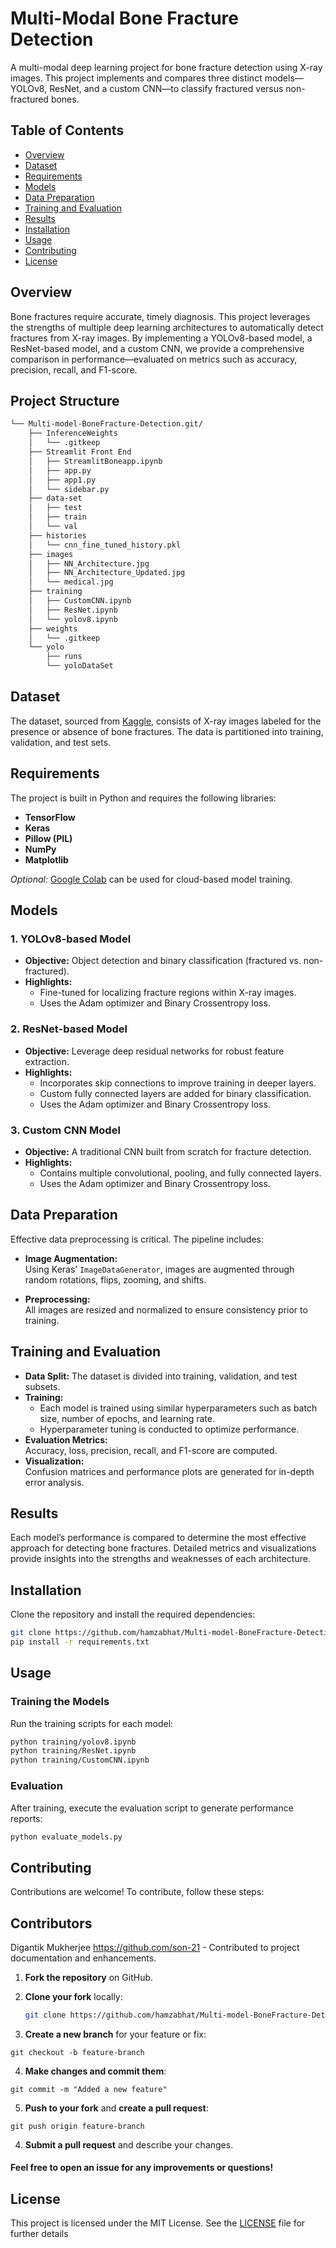 # Multi-Modal Bone Fracture Detection
A multi-modal deep learning project for bone fracture detection using X-ray images. This project implements and compares three distinct models—YOLOv8, ResNet, and a custom CNN—to classify fractured versus non-fractured bones.

## Table of Contents
- [Overview](#overview)
- [Dataset](#dataset)
- [Requirements](#requirements)
- [Models](#models)
- [Data Preparation](#data-preparation)
- [Training and Evaluation](#training-and-evaluation)
- [Results](#results)
- [Installation](#installation)
- [Usage](#usage)
- [Contributing](#contributing)
- [License](#license)

## Overview
Bone fractures require accurate, timely diagnosis. This project leverages the strengths of multiple deep learning architectures to automatically detect fractures from X-ray images. By implementing a YOLOv8-based model, a ResNet-based model, and a custom CNN, we provide a comprehensive comparison in performance—evaluated on metrics such as accuracy, precision, recall, and F1-score.
##  Project Structure

```sh
└── Multi-model-BoneFracture-Detection.git/
    ├── InferenceWeights
    │   └── .gitkeep
    ├── Streamlit Front End
    │   ├── StreamlitBoneapp.ipynb
    │   ├── app.py
    │   ├── app1.py
    │   └── sidebar.py
    ├── data-set
    │   ├── test
    │   ├── train
    │   └── val
    ├── histories
    │   └── cnn_fine_tuned_history.pkl
    ├── images
    │   ├── NN_Architecture.jpg
    │   ├── NN_Architecture_Updated.jpg
    │   └── medical.jpg
    ├── training
    │   ├── CustomCNN.ipynb
    │   ├── ResNet.ipynb
    │   └── yolov8.ipynb
    ├── weights
    │   └── .gitkeep
    └── yolo
        ├── runs
        └── yoloDataSet
```
## Dataset
The dataset, sourced from [Kaggle](https://www.kaggle.com/), consists of X-ray images labeled for the presence or absence of bone fractures. The data is partitioned into training, validation, and test sets.

## Requirements
The project is built in Python and requires the following libraries:
- **TensorFlow**
- **Keras**
- **Pillow (PIL)**
- **NumPy**
- **Matplotlib**

*Optional:* [Google Colab](https://colab.research.google.com/) can be used for cloud-based model training.

## Models

### 1. YOLOv8-based Model
- **Objective:** Object detection and binary classification (fractured vs. non-fractured).
- **Highlights:**  
  - Fine-tuned for localizing fracture regions within X-ray images.
  - Uses the Adam optimizer and Binary Crossentropy loss.
  
### 2. ResNet-based Model
- **Objective:** Leverage deep residual networks for robust feature extraction.
- **Highlights:**  
  - Incorporates skip connections to improve training in deeper layers.
  - Custom fully connected layers are added for binary classification.
  - Uses the Adam optimizer and Binary Crossentropy loss.

### 3. Custom CNN Model
- **Objective:** A traditional CNN built from scratch for fracture detection.
- **Highlights:**  
  - Contains multiple convolutional, pooling, and fully connected layers.
  - Uses the Adam optimizer and Binary Crossentropy loss.

## Data Preparation
Effective data preprocessing is critical. The pipeline includes:

- **Image Augmentation:**  
  Using Keras’ `ImageDataGenerator`, images are augmented through random rotations, flips, zooming, and shifts.
  
- **Preprocessing:**  
  All images are resized and normalized to ensure consistency prior to training.
## Training and Evaluation
- **Data Split:** The dataset is divided into training, validation, and test subsets.
- **Training:**  
  - Each model is trained using similar hyperparameters such as batch size, number of epochs, and learning rate.
  - Hyperparameter tuning is conducted to optimize performance.
- **Evaluation Metrics:**  
  Accuracy, loss, precision, recall, and F1-score are computed.
- **Visualization:**  
  Confusion matrices and performance plots are generated for in-depth error analysis.

## Results
Each model’s performance is compared to determine the most effective approach for detecting bone fractures. Detailed metrics and visualizations provide insights into the strengths and weaknesses of each architecture.

## Installation
Clone the repository and install the required dependencies:
```bash
git clone https://github.com/hamzabhat/Multi-model-BoneFracture-Detection.git
pip install -r requirements.txt
```
## Usage
### Training the Models
Run the training scripts for each model:
```bash
python training/yolov8.ipynb
python training/ResNet.ipynb
python training/CustomCNN.ipynb
```

### Evaluation
After training, execute the evaluation script to generate performance reports:
```bash
python evaluate_models.py
```
## Contributing
Contributions are welcome! To contribute, follow these steps: 

## Contributors
Digantik Mukherjee https://github.com/son-21  - Contributed to project documentation and enhancements.

1. **Fork the repository** on GitHub.  
2. **Clone your fork** locally:  
   ```bash
   git clone https://github.com/hamzabhat/Multi-model-BoneFracture-Detection.git
   ```

3. **Create a new branch** for your feature or fix:
```
git checkout -b feature-branch
```
4. **Make changes and commit them**:
```
git commit -m "Added a new feature"
```
5. **Push to your fork** and **create a pull request**:
```
git push origin feature-branch
```
4. **Submit a pull request** and describe your changes.

#### Feel free to open an issue for any improvements or questions!

## License
This project is licensed under the MIT License. See the [LICENSE](LICENSE) file for further details

